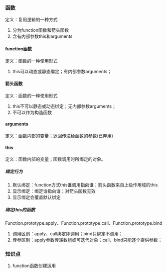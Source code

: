 ### 函数
定义：复用逻辑的一种方式
1. 分为function函数和箭头函数
2. 含有内部参数this和arguments

#### function函数
定义：函数的一种使用形式
1. this可以动态或静态绑定；有内部参数arguments；

#### 箭头函数
定义：函数的一种使用形式
1. this不可以静态或动态绑定；无内部参数arguments；
2. 不可以作为构造函数

#### arguments
定义：函数内部的变量；返回传递给函数的参数(已弃用)

#### this
定义：函数内部的变量；函数调用时所绑定的对象。

##### 绑定行为
1. 默认绑定：function方式this谁调用指向谁；箭头函数来自上级作用域的this
2. 显示绑定：绑定谁指向谁；对箭头函数无效
3. 显示绑定会覆盖默认绑定

##### 绑定this的函数
Function.prototype.apply、Function.prototype.call、Function.prototype.bind
1. 调用区别：apply、call绑定即调用；bind只绑定不调用；
2. 传参区别：apply参数传递数组或可迭代对象；call、bind只能逐个提供参数；

### 知识点
1. function函数创建运用
